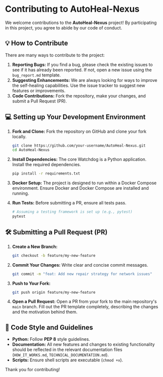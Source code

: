 # Contributing to AutoHeal-Nexus

We welcome contributions to the **AutoHeal-Nexus** project! By participating in this project, you agree to abide by our code of conduct.

## 💡 How to Contribute

There are many ways to contribute to the project:

1.  **Reporting Bugs:** If you find a bug, please check the existing issues to see if it has already been reported. If not, open a new issue using the `bug_report.md` template.
2.  **Suggesting Enhancements:** We are always looking for ways to improve the self-healing capabilities. Use the issue tracker to suggest new features or improvements.
3.  **Code Contributions:** Fork the repository, make your changes, and submit a Pull Request (PR).

## 💻 Setting up Your Development Environment

1.  **Fork and Clone:** Fork the repository on GitHub and clone your fork locally.
    ```bash
    git clone https://github.com/your-username/AutoHeal-Nexus.git
    cd AutoHeal-Nexus
    ```

2.  **Install Dependencies:** The core Watchdog is a Python application. Install the required dependencies.
    ```bash
    pip install -r requirements.txt
    ```

3.  **Docker Setup:** The project is designed to run within a Docker Compose environment. Ensure Docker and Docker Compose are installed and running.

4.  **Run Tests:** Before submitting a PR, ensure all tests pass.
    ```bash
    # Assuming a testing framework is set up (e.g., pytest)
    pytest
    ```

## 🛠️ Submitting a Pull Request (PR)

1.  **Create a New Branch:**
    ```bash
    git checkout -b feature/my-new-feature
    ```

2.  **Commit Your Changes:** Write clear and concise commit messages.
    ```bash
    git commit -m "feat: Add new repair strategy for network issues"
    ```

3.  **Push to Your Fork:**
    ```bash
    git push origin feature/my-new-feature
    ```

4.  **Open a Pull Request:** Open a PR from your fork to the main repository's `main` branch. Fill out the PR template completely, describing the changes and the motivation behind them.

## 📝 Code Style and Guidelines

*   **Python:** Follow **PEP 8** style guidelines.
*   **Documentation:** All new features and changes to existing functionality should be reflected in the relevant documentation files (`HOW_IT_WORKS.md`, `TECHNICAL_DOCUMENTATION.md`).
*   **Scripts:** Ensure shell scripts are executable (`chmod +x`).

Thank you for contributing!

